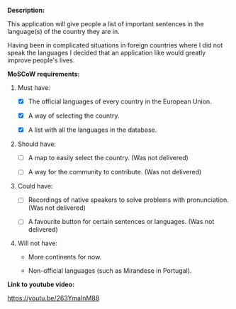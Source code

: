 **Description:**

This application will give people a list of important sentences in the language(s) of the country they are in.

Having been in complicated situations in foreign countries where I did not speak the languages I decided that an application like would greatly improve people's lives.


**MoSCoW requirements:**

 1. Must have:
 
    - [X] The official languages of every country in the European Union.
 
    - [X] A way of selecting the country.
 
    - [X] A list with all the languages in the database.
  
 2. Should have:
 
    - [ ] A map to easily select the country. (Was not delivered)
  
    - [ ] A way for the community to contribute. (Was not delivered)
  
 3. Could have:
 
    - [ ] Recordings of native speakers to solve problems with pronunciation. (Was not delivered)
  
    - [ ] A favourite button for certain sentences or languages. (Was not delivered)
  
 4. Will not have:
 
    - More continents for now.
  
    - Non-official languages (such as Mirandese in Portugal).

**Link to youtube video:**
 
https://youtu.be/263YmaInM88
